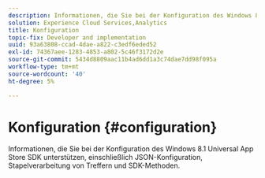 ```yaml
---
description: Informationen, die Sie bei der Konfiguration des Windows 8.1 Universal App Store SDK unterstützen, einschließlich JSON-Konfiguration, Stapelverarbeitung von Treffern und SDK-Methoden.
solution: Experience Cloud Services,Analytics
title: Konfiguration
topic-fix: Developer and implementation
uuid: 93a63808-ccad-4dae-a822-c3edf6eded52
exl-id: 74367aee-1283-4853-a802-5c46f3172d2e
source-git-commit: 5434d8809aac11b4ad6dd1a3c74dae7dd98f095a
workflow-type: tm+mt
source-wordcount: '40'
ht-degree: 5%

---
```


# Konfiguration {#configuration}

Informationen, die Sie bei der Konfiguration des Windows 8.1 Universal App Store SDK unterstützen, einschließlich JSON-Konfiguration, Stapelverarbeitung von Treffern und SDK-Methoden.
